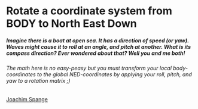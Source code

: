 # Rotate a coordinate system from BODY to North East Down #
##### Imagine there is a boat at open sea. It has a direction of speed (or yaw). Waves might cause it to roll at an angle, and pitch at another. What is its compass direction? Ever wondered about that? Well you and me both! #####
###### The math here is no easy-peasy but you must transform your local body-coordinates to the global NED-coordinates by applying your roll, pitch, and yaw to a rotation matrix ;) ######

[Joachim Spange](https://www.linkedin.com/in/joachimspange/)